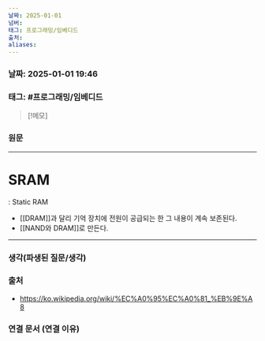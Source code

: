 ```yaml
---
날짜: 2025-01-01
넘버: 
태그: 프로그래밍/임베디드
출처: 
aliases:
---
```

### 날짜:  2025-01-01 19:46

### 태그: #프로그래밍/임베디드 

>[!메모]
>

### 원문
---
# SRAM
: Static RAM
- [[DRAM]]과 달리 기억 장치에 전원이 공급되는 한 그 내용이 계속 보존된다.
- [[NAND와 DRAM]]로 만든다.


---
### 생각(파생된 질문/생각)

### 출처
- https://ko.wikipedia.org/wiki/%EC%A0%95%EC%A0%81_%EB%9E%A8
### 연결 문서 (연결 이유)
